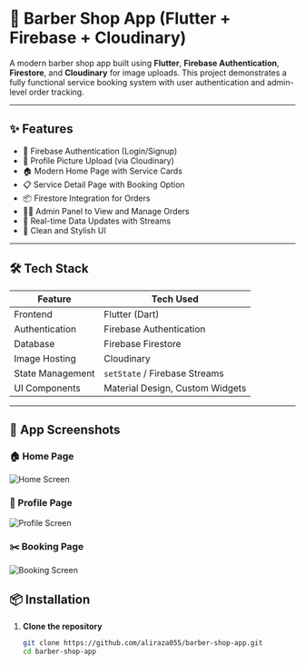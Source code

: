 # 💈 Barber Shop App (Flutter + Firebase + Cloudinary)

A modern barber shop app built using **Flutter**, **Firebase Authentication**, **Firestore**, and **Cloudinary** for image uploads. This project demonstrates a fully functional service booking system with user authentication and admin-level order tracking.

---

## ✨ Features

- 🔐 Firebase Authentication (Login/Signup)
- 📸 Profile Picture Upload (via Cloudinary)
- 🏠 Modern Home Page with Service Cards
- 📋 Service Detail Page with Booking Option
- 📦 Firestore Integration for Orders
- 🧑‍💼 Admin Panel to View and Manage Orders
- 🧭 Real-time Data Updates with Streams
- 🎨 Clean and Stylish UI

---

## 🛠️ Tech Stack

| Feature            | Tech Used                         |
|--------------------|----------------------------------|
| Frontend           | Flutter (Dart)                   |
| Authentication     | Firebase Authentication          |
| Database           | Firebase Firestore               |
| Image Hosting      | Cloudinary                       |
| State Management   | `setState` / Firebase Streams    |
| UI Components      | Material Design, Custom Widgets  |

---
## 📸 App Screenshots

### 🏠 Home Page
![Home Screen](assets/home.jpg)

### 👤 Profile Page
![Profile Screen](assets/profile.jpg)

### ✂️ Booking Page
![Booking Screen](assets/booking.jpg)


## 📦 Installation

1. **Clone the repository**
   ```bash
   git clone https://github.com/aliraza055/barber-shop-app.git
   cd barber-shop-app

